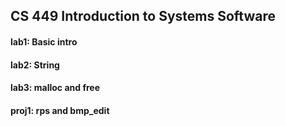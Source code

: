 ## CS 449 Introduction to Systems Software

#### lab1: Basic intro
#### lab2: String 
#### lab3: malloc and free
#### proj1: rps and bmp_edit
